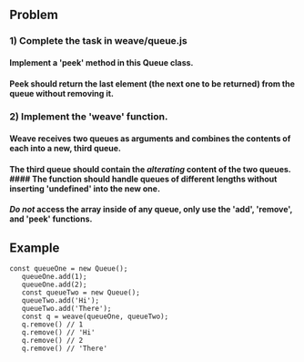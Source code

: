 ## Problem

### 1) Complete the task in weave/queue.js
#### Implement a 'peek' method in this Queue class.
#### Peek should return the last element (the next one to be returned) from the queue without removing it.

### 2) Implement the 'weave' function. 
#### Weave receives two queues as arguments and combines the contents of each into a new, third queue. 
#### The third queue should contain the *alterating* content of the two queues.  #### The function should handle queues of different lengths without inserting 'undefined' into the new one.

#### *Do not* access the array inside of any queue, only use the 'add', 'remove', and 'peek' functions.

## Example
```
const queueOne = new Queue();
   queueOne.add(1);
   queueOne.add(2);
   const queueTwo = new Queue();
   queueTwo.add('Hi');
   queueTwo.add('There');
   const q = weave(queueOne, queueTwo);
   q.remove() // 1
   q.remove() // 'Hi'
   q.remove() // 2
   q.remove() // 'There'
```
